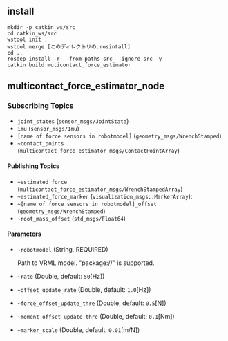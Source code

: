 ## install

```
mkdir -p catkin_ws/src
cd catkin_ws/src
wstool init .
wstool merge [このディレクトリの.rosintall]
cd ..
rosdep install -r --from-paths src --ignore-src -y
catkin build muticontact_force_estimator
```

## multicontact_force_estimator_node
### Subscribing Topics
* `joint_states` (`sensor_msgs/JointState`)
* `imu` (`sensor_msgs/Imu`)
* `[name of force sensors in robotmodel]` (`geometry_msgs/WrenchStamped`)
* `~contact_points` (`multicontact_force_estimator_msgs/ContactPointArray`)

#### Publishing Topics
* `~estimated_force` (`multicontact_force_estimator_msgs/WrenchStampedArray`)
* `~estimated_force_marker` (`visualization_msgs::MarkerArray`):
* `~[name of force sensors in robotmodel]_offset` (`geometry_msgs/WrenchStamped`)
* `~root_mass_offset` (`std_msgs/Float64`)

#### Parameters
* `~robotmodel` (String, REQUIRED)

  Path to VRML model. "package://" is supported.
* `~rate` (Double, default: `50`[Hz])
* `~offset_update_rate` (Double, default: `1.0`[Hz])
* `~force_offset_update_thre` (Double, default: `0.5`[N])
* `~moment_offset_update_thre` (Double, default: `0.1`[Nm])
* `~marker_scale` (Double, default: `0.01`[m/N])
